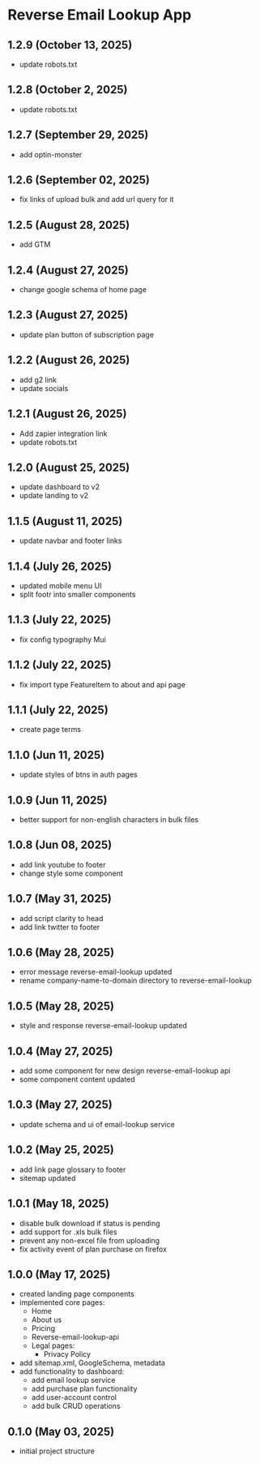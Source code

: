# Reverse Email Lookup App


## 1.2.9 (October 13, 2025)

- update robots.txt




## 1.2.8 (October 2, 2025)

- update robots.txt




## 1.2.7 (September 29, 2025)

- add optin-monster



## 1.2.6 (September 02, 2025)

- fix links of upload bulk and add url query for it




## 1.2.5 (August 28, 2025)

- add GTM




## 1.2.4 (August 27, 2025)

- change google schema of home page




## 1.2.3 (August 27, 2025)

- update plan button of subscription page




## 1.2.2 (August 26, 2025)

- add g2 link
- update socials



## 1.2.1 (August 26, 2025)

- Add zapier integration link
- update robots.txt




## 1.2.0 (August 25, 2025)

- update dashboard to v2
- update landing to v2




## 1.1.5 (August 11, 2025)

- update navbar and footer links




## 1.1.4 (July 26, 2025)

- updated mobile menu UI
- split footr into smaller components




## 1.1.3 (July 22, 2025)

- fix config typography Mui




## 1.1.2 (July 22, 2025)

- fix import type FeatureItem to about and api page




## 1.1.1 (July 22, 2025)

- create page terms




## 1.1.0 (Jun 11, 2025)

- update styles of btns in auth pages




## 1.0.9 (Jun 11, 2025)

- better support for non-english characters in bulk files




## 1.0.8 (Jun 08, 2025)

- add link youtube to footer
- change style some component




## 1.0.7 (May 31, 2025)

- add script clarity to head
- add link twitter to footer




## 1.0.6 (May 28, 2025)

- error message reverse-email-lookup updated
- rename company-name-to-domain directory to reverse-email-lookup




## 1.0.5 (May 28, 2025)

- style and response reverse-email-lookup updated




## 1.0.4 (May 27, 2025)

- add some component for new design reverse-email-lookup api
- some component content updated




## 1.0.3 (May 27, 2025)

- update schema and ui of email-lookup service




## 1.0.2 (May 25, 2025)

- add link page glossary to footer
- sitemap updated




## 1.0.1 (May 18, 2025)

- disable bulk download if status is pending
- add support for .xls bulk files
- prevent any non-excel file from uploading
- fix activity event of plan purchase on firefox




## 1.0.0 (May 17, 2025)

- created landing page components
- implemented core pages:
  - Home
  - About us  
  - Pricing
  - Reverse-email-lookup-api
  - Legal pages:
    - Privacy Policy
- add sitemap.xml, GoogleSchema, metadata
- add functionality to dashboard:
  - add email lookup service
  - add purchase plan functionality
  - add user-account control
  - add bulk CRUD operations




## 0.1.0 (May 03, 2025)

- initial project structure

